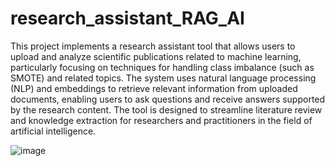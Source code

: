 # research_assistant_RAG_AI


This project implements a research assistant tool that allows users to upload and analyze scientific publications related to machine learning, particularly focusing on techniques for handling class imbalance (such as SMOTE) and related topics. The system uses natural language processing (NLP) and embeddings to retrieve relevant information from uploaded documents, enabling users to ask questions and receive answers supported by the research content. The tool is designed to streamline literature review and knowledge extraction for researchers and practitioners in the field of artificial intelligence.



 
![image](https://github.com/user-attachments/assets/95de57e2-8cb5-449e-a2f3-2a603003947d)
